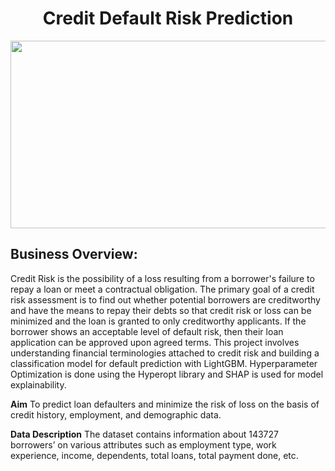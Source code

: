 
<h1 style="text-align:center;">Credit Default Risk Prediction</h1>
<p align="center">
  <img src="https://www.fibe.in/_next/image/?url=https%3A%2F%2Faltcont.fibe.in%2Fwp-content%2Fuploads%2F2020%2F10%2Fshutterstock_179871422.jpg&w=3840&q=75" width="700" height="300">
</p>

##  Business Overview:
Credit Risk is the possibility of a loss resulting from a borrower's failure to repay a
loan or meet a contractual obligation. The primary goal of a credit risk assessment is to
find out whether potential borrowers are creditworthy and have the means to repay their
debts so that credit risk or loss can be minimized and the loan is granted to only
creditworthy applicants.
If the borrower shows an acceptable level of default risk, then their loan application can
be approved upon agreed terms.
This project involves understanding financial terminologies attached to credit risk and
building a classification model for default prediction with LightGBM. Hyperparameter
Optimization is done using the Hyperopt library and SHAP is used for model
explainability.

__Aim__
To predict loan defaulters and minimize the risk of loss on the basis of credit history,
employment, and demographic data.

__Data Description__
The dataset contains information about 143727 borrowers’ on various attributes such as
employment type, work experience, income, dependents, total loans, total payment
done, etc.
